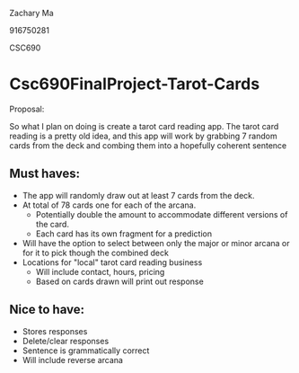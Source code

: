 Zachary Ma

916750281

CSC690

# Csc690FinalProject-Tarot-Cards

Proposal:

So what I plan on doing is create a tarot card reading app. The tarot card reading is a pretty old idea, and this app will work by grabbing 7 random cards from the deck and combing them into a hopefully coherent sentence

## Must haves:
- The app will randomly draw out at least 7 cards from the deck.
- At total of 78 cards one for each of the arcana.
	- Potentially double the amount to accommodate different versions of the card.
	- Each card has its own fragment for a prediction
- Will have the option to select between only the major or minor arcana or for it to pick though the combined deck
- Locations for "local" tarot card reading business
	- Will include contact, hours, pricing
	- Based on cards drawn will print out response

## Nice to have:
- Stores responses
- Delete/clear responses
- Sentence is grammatically correct
- Will include reverse arcana
